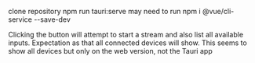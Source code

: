 clone repository
npm run tauri:serve
may need to run npm i @vue/cli-service --save-dev

Clicking the button will attempt to start a stream and also list all available inputs. Expectation as that all connected devices will show. This seems to show all devices but only on the web version, not the Tauri app